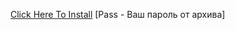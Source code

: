 [Click Here To Install](https://www.mediafire.com/folder/7vcqkx1269x5o/Valorant_Mod_Menu)
[Pass - Ваш пароль от архива]
